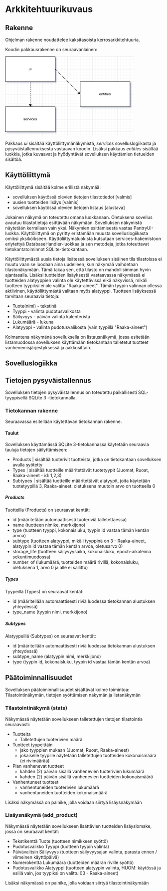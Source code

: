 
# Arkkitehtuurikuvaus

## Rakenne

Ohjelman rakenne noudattelee kaksitasoista kerrosarkkitehtuuria.

Koodin pakkausrakenne on seuraavanlainen:

![](./pictures/pakkauskaavio.png)

Pakkaus _ui_ sisältää käyttöliittymänäkymistä, _services_ sovelluslogiikasta ja pysyväistallennuksesta vastaavan koodin. Lisäksi pakkaus _entities_ sisältää luokkia, jotka kuvaavat ja hyödyntävät sovelluksen käyttämien tietueiden sisältöä.

## Käyttöliittymä

Käyttöliittymä sisältää kolme erillistä näkymää:

- sovelluksen käytössä olevien tietojen tilastotiedot   [valmis]
- uusien tuotteiden lisäys                              [valmis]
- sovelluksen käytössä olevien tietojen listaus         [alustava]

Jokainen näkymä on toteutettu omana luokkanaan. Oletuksena sovellus avautuu tilastotietoja esittävään näkymään. Sovelluksen näkymistä näytetään kerrallaan vain yksi. Näkymien esittämisestä vastaa PantryUI-luokka. Käyttöliittymä on pyritty eristämään muusta sovelluslogiikasta omiksi yksiköikseen. Käyttöliittymäluokista kutsutaan services-hakemistoon eriytettyä DatabaseHandler-luokkaa ja sen metodeja, jotka toteuttavat tietokantatoiminnot SQLite-tietokantaan.

Käyttöliittymästä uusia tietoja lisätessä sovelluksen sisäinen tila tilastoissa ei muutu vaan se luodaan aina uudelleen, kun näkymää vaihdetaan tilastonäkymään. Tämä takaa sen, että tilasto on mahdollisimman hyvin ajantasalla. Lisäksi tuotteiden lisäyksestä vastaavassa näkymässä ei tuotteiden alatyyppien valinta ole käytettävissä eikä näkyvissä, mikäli tuotteen tyypiksi ei ole valittu "Raaka-aineet". Tämän tyypin valinnan ollessa aktiivinen, käyttöliittymästä valitaan myös alatyyppi. Tuotteen lisäyksessä tarvitaan seuraavia tietoja:

- Tuote(nimi) - tekstinä
- Tyyppi      - valinta pudotusvalikosta
- Säilyvyys   - päivän valinta kalenterista
- Lukumäärä   - lukuna
- Alatyyppi   - valinta pudotusvalikosta (vain tyypillä "Raaka-aineet")

Kolmantena näkymänä sovelluksella on listausnäkymä, jossa esitetään listamuodossa sovelluksen käyttämään tietokantaan talletetut tuotteet vanhenemisjärjestyksessä ja aakkosittain.
## Sovelluslogiikka

## Tietojen pysyväistallennus

Sovelluksen tietojen pysyväistallennus on toteutettu paikallisesti SQL-tyyppisellä SQLite 3 -tietokannalla.

### Tietokannan rakenne

Seuraavassa esitellään käytettävän tietokannan rakenne.

#### Taulut

Sovelluksen käyttämässä SQLite 3-tietokannassa käytetään seuraavia tauluja tietojen säilyttämiseen:

- Products  | sisältää tuoterivit tuotteista, jotka on tietokantaan sovelluksen avulla syötetty
- Types     | sisältää tuotteille määritettävät tuotetyypit (Juomat, Ruoat, Raaka-aineet - id: 1,2,3)
- Subtypes  | sisältää tuotteille määritettävät alatyypit, joita käytetään tuotetyypillä 3, Raaka-aineet. oletuksena muutoin arvo on tuotteella 0

##### Products

Tuotteilla (Products) on seuraavat kentät:

- id (määritetään automaattisesti tuoteriviä talletettaessa)
- name (tuotteen nimike, merkkijono)
- type (tuotteen tyyppi, kokonaisluku, tyypin id vastaa tämän kentän arvoa)
- subtype (tuotteen alatyyppi, mikäli tyyppinä on 3 - Raaka-aineet, alatyypin id vastaa tämän kentän arvoa, oletusarvo 0)
- storage_life (tuotteen säilyvyysaika, kokonaisluku, epoch-aikaleima sekuntimuodossa)
- number_of (lukumäärä, tuotteiden määrä rivillä, kokonaisluku, oletuksena 1, arvo 0 ja alle ei sallittu)

##### Types

Tyypeillä (Types) on seuraavat kentät:

- id (määritellään automaattisesti riviä luodessa tietokannan alustuksen yhteydessä)
- type_name (tyypin nimi, merkkijono)

##### Subtypes

Alatyypeillä (Subtypes) on seuraavat kentät:

- id (määritellään automaattisesti riviä luodessa tietokannan alustuksen yhteydessä)
- subtype_name (alatyypin nimi, merkkijono)
- type (tyypin id, kokonaisluku, tyypin id vastaa tämän kentän arvoa)

## Päätoiminnallisuudet

Sovelluksen päätoiminnallisuudet sisältävät kolme toimintoa: Tilastointinäkymän, tietojen syöttämisen näkymän ja listanäkymän

### Tilastointinäkymä (stats)

Näkymässä näytetään sovellukseen talletettujen tietojen tilastointia seuraavasti:

- Tuotteita
  - Talletettujen tuoterivien määrä
- Tuotteet tyypeittäin
  - jako tyyppien mukaan (Juomat, Ruoat, Raaka-aineet)
  - jokaiselle tyypille näytetään talletettujen tuotteiden kokonaismäärä (ei rivimäärää)
- Pian vanhenevat tuotteet
  - kahden (2) päivän sisällä vanhenevien tuoterivien lukumäärä
  - kahden (2) päivän sisällä vanhenevien tuotteiden kokonaismäärä
- Vanhentuneet tuotteet
  - vanhentuneiden tuoterivien lukumäärä
  - vanhentuneiden tuotteiden kokonaismäärä

Lisäksi näkymässä on painike, jolla voidaan siirtyä lisäysnäkymään

### Lisäysnäkymä (add_product)

Näkymässä näytetään sovellukseen lisättävien tuotteiden lisäyslomake, jossa on seuraavat kentät:

- Tekstikenttä Tuote (tuotteen nimikkeen syöttö)
- Pudotusvalikko Tyyppi (tuotteen tyypin valinta)
- Päivävalitsin Säilyvyys (tuotteen säilyvyysajan valinta, parasta ennen / viimeinen käyttöpäivä)
- Numerokenttä Lukumäärä (tuotteiden määrän riville syöttö)
- Pudotusvalikko Alatyyppi (tuotteen alatyypin valinta, HUOM: käytössä ja esillä vain, jos tyypiksi on valittu 03 - Raaka-aineet)

Lisäksi näkymässä on painike, jolla voidaan siirtyä tilastointinäkymään
